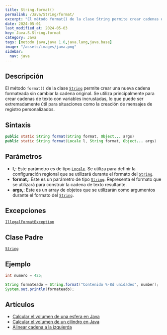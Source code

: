 ```yaml
---
title: String.format()
permalink: /Java/String/format/
excerpt: "El método format() de la clase String permite crear cadenas de texto formateadas con variables incrustadas."
date: 2024-05-01
last_modified_at: 2024-05-03
key: Java.S.String.format
category: Java
tags: [metodo java,java 1.0,java.lang,java.base]
image: "/assets/images/java.png"
sidebar:
  nav: java
---
```


## Descripción


El método `format()` de la clase [`String`](https://www.w3api.com/Java/String/) permite crear una nueva cadena formateada sin cambiar la cadena original. Se utiliza principalmente para crear cadenas de texto con variables incrustadas, lo que puede ser extremadamente útil para situaciones como la creación de mensajes de registro personalizados.


## Sintaxis


```java
public static String format(String format, Object... args)
public static String format(Locale l, String format, Object... args)
```


## Parámetros

- **l,**: Este parámetro es de tipo [`Locale`](https://www.w3api.com/Java/Locale/). Se utiliza para definir la configuración regional que se utilizará durante el formato del [`String`](https://www.w3api.com/Java/String/).
- **format,**: Este es un parámetro de tipo [`String`](https://www.w3api.com/Java/String/). Representa el formato que se utilizará para construir la cadena de texto resultante.
- **args,**: Este es un array de objetos que se utilizarán como argumentos durante el formato del [`String`](https://www.w3api.com/Java/String/).

## Excepciones


[`IllegalFormatException`](https://www.w3api.com/Java/IllegalFormatException/)


## Clase Padre


[`String`](https://www.w3api.com/Java/String/)


## Ejemplo


```java
int numero = 425;

String formateado = String.format("Contenido %-8d unidades", number);		
System.out.println(formateado);
```


## Artículos

- [Calcular el volumen de una esfera en Java](http://lineadecodigo.com/java/calcular-el-volumen-de-una-esfera-en-java/)
- [Calcular el volumen de un cilindro en Java](http://lineadecodigo.com/java/calcular-el-volumen-de-un-cilindro-en-java/)
- [Alinear cadena a la izquierda](http://lineadecodigo.com/java/alinear-cadena-a-la-izquierda/)
